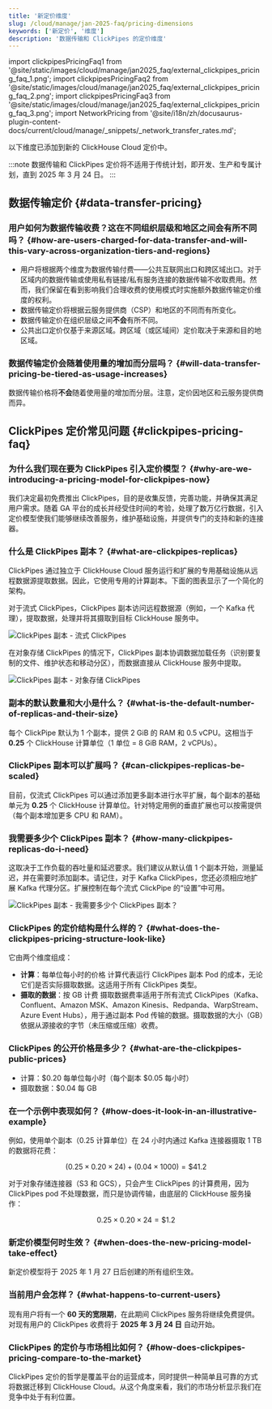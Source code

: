 ```yaml
---
title: '新定价维度'
slug: /cloud/manage/jan-2025-faq/pricing-dimensions
keywords: ['新定价', '维度']
description: '数据传输和 ClickPipes 的定价维度'
---
```


import clickpipesPricingFaq1 from '@site/static/images/cloud/manage/jan2025_faq/external_clickpipes_pricing_faq_1.png';
import clickpipesPricingFaq2 from '@site/static/images/cloud/manage/jan2025_faq/external_clickpipes_pricing_faq_2.png';
import clickpipesPricingFaq3 from '@site/static/images/cloud/manage/jan2025_faq/external_clickpipes_pricing_faq_3.png';
import NetworkPricing from '@site/i18n/zh/docusaurus-plugin-content-docs/current/cloud/manage/_snippets/_network_transfer_rates.md';

以下维度已添加到新的 ClickHouse Cloud 定价中。

:::note
数据传输和 ClickPipes 定价将不适用于传统计划，即开发、生产和专属计划，直到 2025 年 3 月 24 日。
:::

## 数据传输定价 {#data-transfer-pricing}

### 用户如何为数据传输收费？这在不同组织层级和地区之间会有所不同吗？ {#how-are-users-charged-for-data-transfer-and-will-this-vary-across-organization-tiers-and-regions}

- 用户将根据两个维度为数据传输付费——公共互联网出口和跨区域出口。对于区域内的数据传输或使用私有链接/私有服务连接的数据传输不收取费用。然而，我们保留在看到影响我们合理收费的使用模式时实施额外数据传输定价维度的权利。
- 数据传输定价将根据云服务提供商（CSP）和地区的不同而有所变化。
- 数据传输定价在组织层级之间**不会**有所不同。
- 公共出口定价仅基于来源区域。跨区域（或区域间）定价取决于来源和目的地区域。

<NetworkPricing/>

### 数据传输定价会随着使用量的增加而分层吗？ {#will-data-transfer-pricing-be-tiered-as-usage-increases}

数据传输价格将**不会**随着使用量的增加而分层。注意，定价因地区和云服务提供商而异。

## ClickPipes 定价常见问题 {#clickpipes-pricing-faq}

### 为什么我们现在要为 ClickPipes 引入定价模型？ {#why-are-we-introducing-a-pricing-model-for-clickpipes-now}

我们决定最初免费推出 ClickPipes，目的是收集反馈，完善功能，并确保其满足用户需求。随着 GA 平台的成长并经受住时间的考验，处理了数万亿行数据，引入定价模型使我们能够继续改善服务，维护基础设施，并提供专门的支持和新的连接器。

### 什么是 ClickPipes 副本？ {#what-are-clickpipes-replicas}

ClickPipes 通过独立于 ClickHouse Cloud 服务运行和扩展的专用基础设施从远程数据源提取数据。因此，它使用专用的计算副本。下面的图表显示了一个简化的架构。

对于流式 ClickPipes，ClickPipes 副本访问远程数据源（例如，一个 Kafka 代理），提取数据，处理并将其摄取到目标 ClickHouse 服务中。

<img src={clickpipesPricingFaq1} alt="ClickPipes 副本 - 流式 ClickPipes" />

在对象存储 ClickPipes 的情况下，ClickPipes 副本协调数据加载任务（识别要复制的文件、维护状态和移动分区），而数据直接从 ClickHouse 服务中提取。

<img src={clickpipesPricingFaq2} alt="ClickPipes 副本 - 对象存储 ClickPipes" />

### 副本的默认数量和大小是什么？ {#what-is-the-default-number-of-replicas-and-their-size}

每个 ClickPipe 默认为 1 个副本，提供 2 GiB 的 RAM 和 0.5 vCPU。这相当于 **0.25** 个 ClickHouse 计算单位（1 单位 = 8 GiB RAM，2 vCPUs）。

### ClickPipes 副本可以扩展吗？ {#can-clickpipes-replicas-be-scaled}

目前，仅流式 ClickPipes 可以通过添加更多副本进行水平扩展，每个副本的基础单元为 **0.25** 个 ClickHouse 计算单位。针对特定用例的垂直扩展也可以按需提供（每个副本增加更多 CPU 和 RAM）。

### 我需要多少个 ClickPipes 副本？ {#how-many-clickpipes-replicas-do-i-need}

这取决于工作负载的吞吐量和延迟要求。我们建议从默认值 1 个副本开始，测量延迟，并在需要时添加副本。请记住，对于 Kafka ClickPipes，您还必须相应地扩展 Kafka 代理分区。扩展控制在每个流式 ClickPipe 的“设置”中可用。

<img src={clickpipesPricingFaq3} alt="ClickPipes 副本 - 我需要多少个 ClickPipes 副本？" />

### ClickPipes 的定价结构是什么样的？ {#what-does-the-clickpipes-pricing-structure-look-like}

它由两个维度组成：
- **计算**：每单位每小时的价格
  计算代表运行 ClickPipes 副本 Pod 的成本，无论它们是否实际摄取数据。这适用于所有 ClickPipes 类型。
- **摄取的数据**：按 GB 计费
  摄取数据费率适用于所有流式 ClickPipes（Kafka、Confluent、Amazon MSK、Amazon Kinesis、Redpanda、WarpStream、Azure Event Hubs），用于通过副本 Pod 传输的数据。摄取数据的大小（GB）依据从源接收的字节（未压缩或压缩）收费。

### ClickPipes 的公开价格是多少？ {#what-are-the-clickpipes-public-prices}

- 计算：\$0.20 每单位每小时（每个副本 \$0.05 每小时）
- 摄取数据：\$0.04 每 GB

### 在一个示例中表现如何？ {#how-does-it-look-in-an-illustrative-example}

例如，使用单个副本（0.25 计算单位）在 24 小时内通过 Kafka 连接器摄取 1 TB 的数据将花费：

$$
(0.25 \times 0.20 \times 24) + (0.04 \times 1000) = \$41.2
$$

对于对象存储连接器（S3 和 GCS），只会产生 ClickPipes 的计算费用，因为 ClickPipes pod 不处理数据，而只是协调传输，由底层的 ClickHouse 服务操作：

$$
0.25 \times 0.20 \times 24 = \$1.2
$$

### 新定价模型何时生效？ {#when-does-the-new-pricing-model-take-effect}

新定价模型将于 2025 年 1 月 27 日后创建的所有组织生效。

### 当前用户会怎样？ {#what-happens-to-current-users}

现有用户将有一个 **60 天的宽限期**，在此期间 ClickPipes 服务将继续免费提供。对现有用户的 ClickPipes 收费将于 **2025 年 3 月 24 日** 自动开始。

### ClickPipes 的定价与市场相比如何？ {#how-does-clickpipes-pricing-compare-to-the-market}

ClickPipes 定价的哲学是覆盖平台的运营成本，同时提供一种简单且可靠的方式将数据迁移到 ClickHouse Cloud。从这个角度来看，我们的市场分析显示我们在竞争中处于有利位置。
